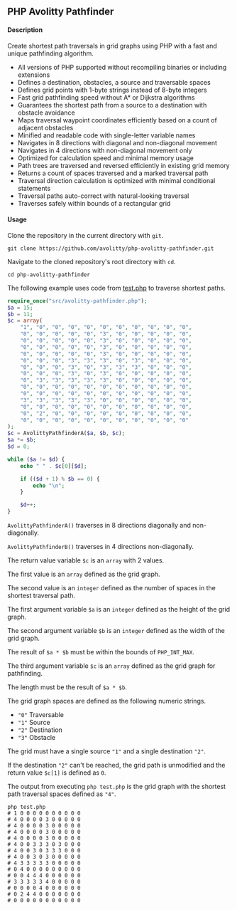 ## PHP Avolitty Pathfinder

#### Description
Create shortest path traversals in grid graphs using PHP with a fast and unique pathfinding algorithm.

- All versions of PHP supported without recompiling binaries or including extensions
- Defines a destination, obstacles, a source and traversable spaces
- Defines grid points with 1-byte strings instead of 8-byte integers
- Fast grid pathfinding speed without A* or Dijkstra algorithms
- Guarantees the shortest path from a source to a destination with obstacle avoidance
- Maps traversal waypoint coordinates efficiently based on a count of adjacent obstacles
- Minified and readable code with single-letter variable names
- Navigates in 8 directions with diagonal and non-diagonal movement
- Navigates in 4 directions with non-diagonal movement only
- Optimized for calculation speed and minimal memory usage
- Path trees are traversed and reversed efficiently in existing grid memory
- Returns a count of spaces traversed and a marked traversal path
- Traversal direction calculation is optimized with minimal conditional statements
- Traversal paths auto-correct with natural-looking traversal
- Traverses safely within bounds of a rectangular grid

#### Usage
Clone the repository in the current directory with `git`.

``` console
git clone https://github.com/avolitty/php-avolitty-pathfinder.git
```

Navigate to the cloned repository's root directory with `cd`.

``` console
cd php-avolitty-pathfinder
```

The following example uses code from [test.php](https://github.com/avolitty/php-avolitty-pathfinder/blob/main/test.php) to traverse shortest paths.

``` php
require_once("src/avolitty-pathfinder.php");
$a = 15;
$b = 11;
$c = array(
	"1", "0", "0", "0", "0", "0", "0", "0", "0", "0", "0",
	"0", "0", "0", "0", "0", "3", "0", "0", "0", "0", "0",
	"0", "0", "0", "0", "0", "3", "0", "0", "0", "0", "0",
	"0", "0", "0", "0", "0", "3", "0", "0", "0", "0", "0",
	"0", "0", "0", "0", "0", "3", "0", "0", "0", "0", "0",
	"0", "0", "0", "3", "3", "3", "0", "3", "0", "0", "0",
	"0", "0", "0", "3", "0", "3", "3", "3", "0", "0", "0",
	"0", "0", "0", "3", "0", "3", "0", "0", "0", "0", "0",
	"0", "3", "3", "3", "3", "3", "0", "0", "0", "0", "0",
	"0", "0", "0", "0", "0", "0", "0", "0", "0", "0", "0",
	"0", "0", "0", "0", "0", "0", "0", "0", "0", "0", "0",
	"3", "3", "3", "3", "3", "0", "0", "0", "0", "0", "0",
	"0", "0", "0", "0", "0", "0", "0", "0", "0", "0", "0",
	"0", "2", "0", "0", "0", "0", "0", "0", "0", "0", "0",
	"0", "0", "0", "0", "0", "0", "0", "0", "0", "0", "0"
);
$c = AvolittyPathfinderA($a, $b, $c);
$a *= $b;
$d = 0;

while ($a != $d) {
	echo " " . $c[0][$d];

	if (($d + 1) % $b == 0) {
		echo "\n";
	}

	$d++;
}
```

`AvolittyPathfinderA()` traverses in 8 directions diagonally and non-diagonally.

`AvolittyPathfinderB()` traverses in 4 directions non-diagonally.

The return value variable `$c` is an `array` with 2 values.

The first value is an `array` defined as the grid graph.

The second value is an `integer` defined as the number of spaces in the shortest traversal path.

The first argument variable `$a` is an `integer` defined as the height of the grid graph.

The second argument variable `$b` is an `integer` defined as the width of the grid graph.

The result of `$a * $b` must be within the bounds of `PHP_INT_MAX`.

The third argument variable `$c` is an `array` defined as the grid graph for pathfinding.

The length must be the result of `$a * $b`.

The grid graph spaces are defined as the following numeric strings.

- `"0"` Traversable
- `"1"` Source
- `"2"` Destination
- `"3"` Obstacle

The grid must have a single source `"1"` and a single destination `"2"`.

If the destination `"2"` can't be reached, the grid path is unmodified and the return value `$c[1]` is defined as `0`.

The output from executing `php test.php` is the grid graph with the shortest path traversal spaces defined as `"4"`.

``` console
php test.php
# 1 0 0 0 0 0 0 0 0 0 0
# 4 0 0 0 0 3 0 0 0 0 0
# 4 0 0 0 0 3 0 0 0 0 0
# 4 0 0 0 0 3 0 0 0 0 0
# 4 0 0 0 0 3 0 0 0 0 0
# 4 0 0 3 3 3 0 3 0 0 0
# 4 0 0 3 0 3 3 3 0 0 0
# 4 0 0 3 0 3 0 0 0 0 0
# 4 3 3 3 3 3 0 0 0 0 0
# 0 4 0 0 0 0 0 0 0 0 0
# 0 0 4 4 4 0 0 0 0 0 0
# 3 3 3 3 3 4 0 0 0 0 0
# 0 0 0 0 4 0 0 0 0 0 0
# 0 2 4 4 0 0 0 0 0 0 0
# 0 0 0 0 0 0 0 0 0 0 0
```

